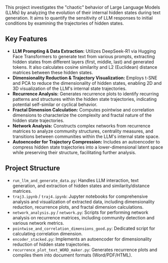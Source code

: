 This project investigates the "chaotic" behavior of Large Language Models (LLMs) by analyzing the evolution of their internal hidden states during text generation. It aims to quantify the sensitivity of LLM responses to initial conditions by examining the trajectories of hidden states.

## Key Features

*   **LLM Prompting & Data Extraction:** Utilizes DeepSeek-R1 via Hugging Face Transformers to generate text from various prompts, extracting hidden states from different layers (first, middle, last) and generated tokens. It also calculates cosine similarity and L2 (Euclidean) distance matrices between these hidden states.
*   **Dimensionality Reduction & Trajectory Visualization:** Employs t-SNE and PCA to reduce the dimensionality of hidden states, enabling 2D and 3D visualization of the LLM's internal state trajectories.
*   **Recurrence Analysis:** Generates recurrence plots to identify recurring patterns and structures within the hidden state trajectories, indicating potential self-similar or cyclical behavior.
*   **Fractal Dimension Calculation:** Computes pointwise and correlation dimensions to characterize the complexity and fractal nature of the hidden state trajectories.
*   **Network Analysis:** Constructs complex networks from recurrence matrices to analyze community structures, centrality measures, and transitions between communities within the LLM's internal state space.
*   **Autoencoder for Trajectory Compression:** Includes an autoencoder to compress hidden state trajectories into a lower-dimensional latent space while preserving their structure, facilitating further analysis.

## Project Structure

*   `run_llm_and_generate_data.py`: Handles LLM interaction, text generation, and extraction of hidden states and similarity/distance matrices.
*   `traj3.ipynb` / `traj4.ipynb`: Jupyter notebooks for comprehensive analysis and visualization of extracted data, including dimensionality reduction, recurrence plots, and fractal dimension calculations.
*   `network_analysis.py` / `network.py`: Scripts for performing network analysis on recurrence matrices, including community detection and various network metrics.
*   `pointwise_and_correlation_dimensions_good.py`: Dedicated script for calculating correlation dimension.
*   `encoder_stacked.py`: Implements an autoencoder for dimensionality reduction of hidden state trajectories.
*   `recurrence_plot_text_WORD_maker.py`: Generates recurrence plots and compiles them into document formats (Word/PDF/HTML).
